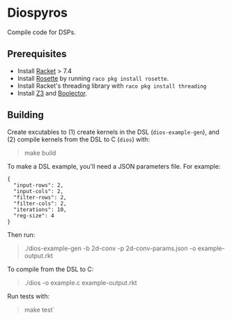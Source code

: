 # Diospyros

Compile code for DSPs.

## Prerequisites

- Install [Racket][] > 7.4
- Install [Rosette][] by running `raco pkg install rosette`.
- Install Racket's threading library with `raco pkg install threading`
- Install [Z3][] and [Boolector][].

[racket]: https://github.com/racket/racket
[rosette]: https://docs.racket-lang.org/rosette-guide/index.html
[z3]: https://github.com/Z3Prover/z3
[boolector]: https://github.com/Boolector/boolector

## Building

Create excutables to (1) create kernels in the DSL (`dios-example-gen`), and (2) compile kernels from the DSL to C (`dios`) with:
> make build

To make a DSL example, you'll need a JSON parameters file. For example:
```
{
  "input-rows": 2,
  "input-cols": 2,
  "filter-rows": 2,
  "filter-cols": 2,
  "iterations": 10,
  "reg-size": 4
}
```

Then run:
> ./dios-example-gen -b 2d-conv -p 2d-conv-params.json -o example-output.rkt

To compile from the DSL to C:
> ./dios -o example.c example-output.rkt

Run tests with: 
> make test`
